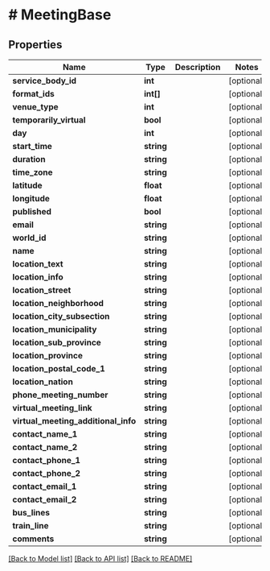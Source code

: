 # # MeetingBase

## Properties

Name | Type | Description | Notes
------------ | ------------- | ------------- | -------------
**service_body_id** | **int** |  | [optional]
**format_ids** | **int[]** |  | [optional]
**venue_type** | **int** |  | [optional]
**temporarily_virtual** | **bool** |  | [optional]
**day** | **int** |  | [optional]
**start_time** | **string** |  | [optional]
**duration** | **string** |  | [optional]
**time_zone** | **string** |  | [optional]
**latitude** | **float** |  | [optional]
**longitude** | **float** |  | [optional]
**published** | **bool** |  | [optional]
**email** | **string** |  | [optional]
**world_id** | **string** |  | [optional]
**name** | **string** |  | [optional]
**location_text** | **string** |  | [optional]
**location_info** | **string** |  | [optional]
**location_street** | **string** |  | [optional]
**location_neighborhood** | **string** |  | [optional]
**location_city_subsection** | **string** |  | [optional]
**location_municipality** | **string** |  | [optional]
**location_sub_province** | **string** |  | [optional]
**location_province** | **string** |  | [optional]
**location_postal_code_1** | **string** |  | [optional]
**location_nation** | **string** |  | [optional]
**phone_meeting_number** | **string** |  | [optional]
**virtual_meeting_link** | **string** |  | [optional]
**virtual_meeting_additional_info** | **string** |  | [optional]
**contact_name_1** | **string** |  | [optional]
**contact_name_2** | **string** |  | [optional]
**contact_phone_1** | **string** |  | [optional]
**contact_phone_2** | **string** |  | [optional]
**contact_email_1** | **string** |  | [optional]
**contact_email_2** | **string** |  | [optional]
**bus_lines** | **string** |  | [optional]
**train_line** | **string** |  | [optional]
**comments** | **string** |  | [optional]

[[Back to Model list]](../../README.md#models) [[Back to API list]](../../README.md#endpoints) [[Back to README]](../../README.md)
